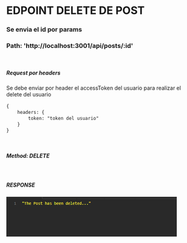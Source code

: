 <h1>EDPOINT DELETE DE POST</h1>

<h3>Se envia el id por <strong>params</strong> </h3>
<h3>Path: 'http://localhost:3001/api/posts/:id' </h3>
<br/>

<h5>Request por <strong>headers</strong> </h5>
<p>Se debe enviar por header el accessToken del usuario para realizar el delete del usuario</p>

    {
        headers: {
            token: "token del usuario"
        }
    }

<br/>
<h5>Method: <strong>DELETE</strong> </h5>

<br/>
<h5><strong>RESPONSE</strong></h5>
<img src='../assets/deletePost.png' alt='#' />